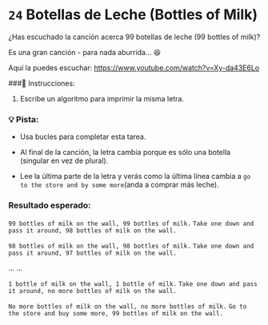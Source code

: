 # `24` Botellas de Leche (Bottles of Milk)

¿Has escuchado la canción acerca 99 botellas de leche (99 bottles of milk)? 

Es una gran canción - para nada aburrida... :laughing: 

Aquí la puedes escuchar: https://www.youtube.com/watch?v=Xy-da43E6Lo

###:pencil: Instrucciones:

1. Escribe un algoritmo para imprimir la misma letra.

### :bulb: Pista:

* Usa bucles para completar esta tarea.

* Al final de la canción, la letra cambia porque es sólo una botella (singular en vez de plural).

* Lee la última parte de la letra y verás como la última línea cambia a `go to the store and by some more`(anda a comprar más leche).



### Resultado esperado:

`99 bottles of milk on the wall, 99 bottles of milk.` 
`Take one down and pass it around, 98 bottles of milk on the wall.`

`98 bottles of milk on the wall, 98 bottles of milk.`
`Take one down and pass it around, 97 bottles of milk on the wall.`

... ...

`1 bottle of milk on the wall, 1 bottle of milk.`
`Take one down and pass it around, no more bottles of milk on the wall.`

`No more bottles of milk on the wall, no more bottles of milk.`
`Go to the store and buy some more, 99 bottles of milk on the wall.`